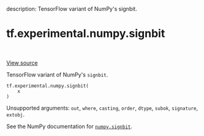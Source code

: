 description: TensorFlow variant of NumPy's signbit.

<div itemscope itemtype="http://developers.google.com/ReferenceObject">
<meta itemprop="name" content="tf.experimental.numpy.signbit" />
<meta itemprop="path" content="Stable" />
</div>

# tf.experimental.numpy.signbit

<!-- Insert buttons and diff -->

<table class="tfo-notebook-buttons tfo-api nocontent" align="left">

</table>

<a target="_blank" href="/code/stable/tensorflow/python/ops/numpy_ops/np_math_ops.py">View source</a>



TensorFlow variant of NumPy's `signbit`.

<pre class="devsite-click-to-copy prettyprint lang-py tfo-signature-link">
<code>tf.experimental.numpy.signbit(
    x
)
</code></pre>



<!-- Placeholder for "Used in" -->

Unsupported arguments: `out`, `where`, `casting`, `order`, `dtype`, `subok`, `signature`, `extobj`.

See the NumPy documentation for [`numpy.signbit`](https://numpy.org/doc/1.16/reference/generated/numpy.signbit.html).